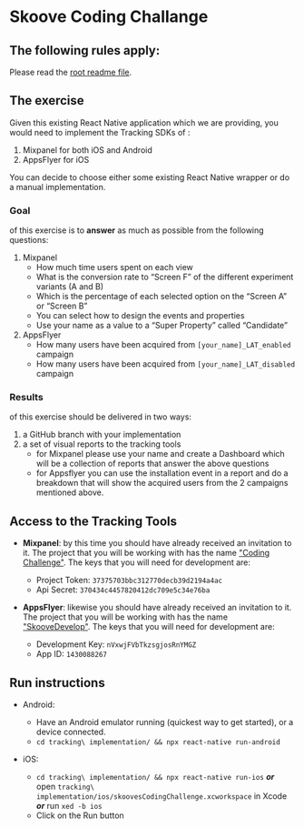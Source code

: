 # Skoove Coding Challange

## The following rules apply:

Please read the [root readme file](https://github.com/Learnfield-GmbH/CodingChallenge/blob/master/README.md).

## The exercise

Given this existing React Native application which we are providing, you would need to implement the Tracking SDKs of :
1. Mixpanel for both iOS and Android
2. AppsFlyer for iOS

You can decide to choose either some existing React Native wrapper or do a manual implementation.

### Goal
of this exercise is to **answer** as much as possible from the following questions:

1. Mixpanel
    - How much time users spent on each view
    - What is the conversion rate to “Screen F” of the different experiment variants (A and B)
    - Which is the percentage of each selected option on the “Screen A” or “Screen B” 
    - You can select how to design the events and properties
    - Use your name as a value to a “Super Property” called “Candidate”
2. AppsFlyer
    - How many users have been acquired from `[your_name]_LAT_enabled` campaign
    - How many users have been acquired from `[your_name]_LAT_disabled` campaign
    
### Results

of this exercise should be delivered in two ways:
1. a GitHub branch with your implementation
2. a set of visual reports to the tracking tools
    - for Mixpanel please use your name and create a Dashboard which will be a collection of reports that answer the above questions
    - for Appsflyer you can use the installation event in a report and do a breakdown that will show the acquired users from the 2 campaigns mentioned above.

## Access to the Tracking Tools

- **Mixpanel**: by this time you should have already received an invitation to it. The project that you will be working with has the name ["Coding Challenge"](
https://eu.mixpanel.com/report/2384517). The keys that you will need for development are:
    - Project Token: `37375703bbc312770decb39d2194a4ac`
    - Api Secret: `370434c4457820412dc709e5c34e76ba`

- **AppsFlyer**: likewise you should have already received an invitation to it. The project that you will be working with has the name ["SkooveDevelop"](
https://hq1.appsflyer.com/unified-ltv/dashboard/id1430088267). The keys that you will need for development are:
    - Development Key: `nVxwjFVbTkzsgjosRnYMGZ`
    - App ID: `1430088267`


## Run instructions

 
- Android:
  * Have an Android emulator running (quickest way to get started), or a device connected.
  * `cd tracking\ implementation/ && npx react-native run-android`

- iOS:
  * `cd tracking\ implementation/ && npx react-native run-ios` ***or*** open `tracking\ implementation/ios/skoovesCodingChallenge.xcworkspace` in Xcode ***or*** run `xed -b ios`
  * Click on the Run button
